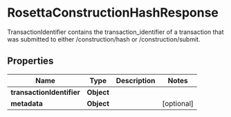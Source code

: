 

# RosettaConstructionHashResponse

TransactionIdentifier contains the transaction_identifier of a transaction that was submitted to either /construction/hash or /construction/submit.

## Properties

Name | Type | Description | Notes
------------ | ------------- | ------------- | -------------
**transactionIdentifier** | **Object** |  | 
**metadata** | **Object** |  |  [optional]



